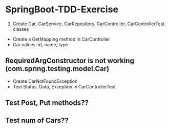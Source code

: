 # SpringBoot-TDD-Exercise

1. Create Car, CarService, CarRepository, CarController, CarControllerTest classes
- Create a GetMapping method in CarController
- Car values: id, name, type
## RequiredArgConstructor is not working (com.spring.testing.model.Car)
- Create CarNotFoundException
- Test Status, Data, Exception in CarControllerTest
## Test Post, Put methods??
## Test num of Cars??
